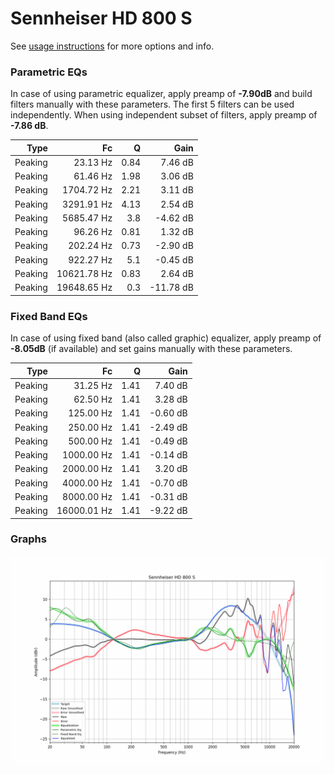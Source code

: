 # Sennheiser HD 800 S
See [usage instructions](https://github.com/jaakkopasanen/AutoEq#usage) for more options and info.

### Parametric EQs
In case of using parametric equalizer, apply preamp of **-7.90dB** and build filters manually
with these parameters. The first 5 filters can be used independently.
When using independent subset of filters, apply preamp of **-7.86 dB**.

| Type    | Fc          |    Q | Gain      |
|--------:|------------:|-----:|----------:|
| Peaking | 23.13 Hz    | 0.84 | 7.46 dB   |
| Peaking | 61.46 Hz    | 1.98 | 3.06 dB   |
| Peaking | 1704.72 Hz  | 2.21 | 3.11 dB   |
| Peaking | 3291.91 Hz  | 4.13 | 2.54 dB   |
| Peaking | 5685.47 Hz  | 3.8  | -4.62 dB  |
| Peaking | 96.26 Hz    | 0.81 | 1.32 dB   |
| Peaking | 202.24 Hz   | 0.73 | -2.90 dB  |
| Peaking | 922.27 Hz   | 5.1  | -0.45 dB  |
| Peaking | 10621.78 Hz | 0.83 | 2.64 dB   |
| Peaking | 19648.65 Hz | 0.3  | -11.78 dB |

### Fixed Band EQs
In case of using fixed band (also called graphic) equalizer, apply preamp of **-8.05dB**
(if available) and set gains manually with these parameters.

| Type    | Fc          |    Q | Gain     |
|--------:|------------:|-----:|---------:|
| Peaking | 31.25 Hz    | 1.41 | 7.40 dB  |
| Peaking | 62.50 Hz    | 1.41 | 3.28 dB  |
| Peaking | 125.00 Hz   | 1.41 | -0.60 dB |
| Peaking | 250.00 Hz   | 1.41 | -2.49 dB |
| Peaking | 500.00 Hz   | 1.41 | -0.49 dB |
| Peaking | 1000.00 Hz  | 1.41 | -0.14 dB |
| Peaking | 2000.00 Hz  | 1.41 | 3.20 dB  |
| Peaking | 4000.00 Hz  | 1.41 | -0.70 dB |
| Peaking | 8000.00 Hz  | 1.41 | -0.31 dB |
| Peaking | 16000.01 Hz | 1.41 | -9.22 dB |

### Graphs
![](./Sennheiser%20HD%20800%20S.png)
